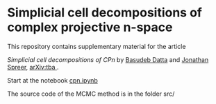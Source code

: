 # Simplicial cell decompositions of complex projective n-space

This repository contains supplementary material for the article 

<i>Simplicial cell decompositions of CPn</i> by <a href="https://www.tcgcrest.org/people/basudeb-datta/">Basudeb Datta</a> and <a href="https://sites.google.com/view/jonathan-spreer/">Jonathan Spreer</a>, <a href="https://arxiv.org/abs/tba"> arXiv:tba </a>.

Start at the notebook <a href="https://github.com/jspreer/CPn/cpn.ipynb" target=_blank> cpn.ipynb </a> 

The source code of the MCMC method is in the folder src/

